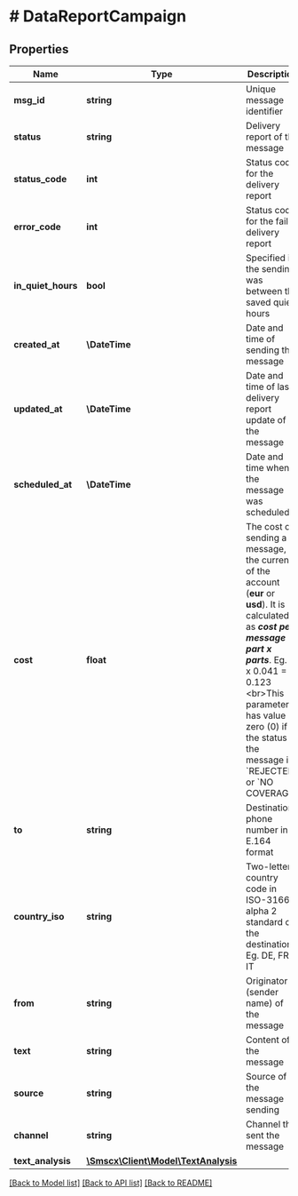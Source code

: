 # # DataReportCampaign

## Properties

Name | Type | Description | Notes
------------ | ------------- | ------------- | -------------
**msg_id** | **string** | Unique message identifier |
**status** | **string** | Delivery report of the message |
**status_code** | **int** | Status code for the delivery report |
**error_code** | **int** | Status code for the failed delivery report |
**in_quiet_hours** | **bool** | Specified if the sending was between the saved quiet hours |
**created_at** | **\DateTime** | Date and time of sending the message |
**updated_at** | **\DateTime** | Date and time of last delivery report update of the message |
**scheduled_at** | **\DateTime** | Date and time when the message was scheduled | [optional]
**cost** | **float** | The cost of sending a message, in the currency of the account (**eur** or **usd**). It is calculated as ***cost per message part x parts***. Eg. 3 x 0.041 &#x3D; 0.123  &lt;br&gt;This parameter has value zero (0) if the status of the message is &#x60;REJECTED&#x60; or &#x60;NO COVERAGE&#x60; |
**to** | **string** | Destination phone number in E.164 format |
**country_iso** | **string** | Two-letter country code in ISO-3166 alpha 2 standard of the destinations. Eg. DE, FR, IT |
**from** | **string** | Originator (sender name) of the message |
**text** | **string** | Content of the message |
**source** | **string** | Source of the message sending |
**channel** | **string** | Channel that sent the message |
**text_analysis** | [**\Smscx\Client\Model\TextAnalysis**](TextAnalysis.md) |  |

[[Back to Model list]](../../README.md#models) [[Back to API list]](../../README.md#endpoints) [[Back to README]](../../README.md)
